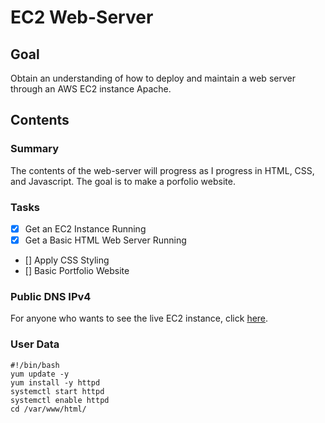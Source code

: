 # EC2 Web-Server

## Goal
Obtain an understanding of how to deploy and maintain a web server through an AWS EC2 instance Apache.

## Contents
### Summary
The contents of the web-server will progress as I progress in HTML, CSS, and Javascript. The goal is to make a porfolio website.

### Tasks
* [x] Get an EC2 Instance Running
* [x] Get a Basic HTML Web Server Running
* [] Apply CSS Styling
* [] Basic Portfolio Website

### Public DNS IPv4

For anyone who wants to see the live EC2 instance, click [here](ec2-54-149-25-154.us-west-2.compute.amazonaws.com).

### User Data
```
#!/bin/bash
yum update -y
yum install -y httpd
systemctl start httpd
systemctl enable httpd
cd /var/www/html/
```
